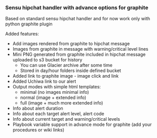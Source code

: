 ### Sensu hipchat handler with advance options for graphite

Based on standard sensu hipchat handler and for now work only with python graphite plugin

Added features:

* Add images rendered from graphite to hipchat message
* Images from graphite in message with warning/critical level lines
* Mini PNG generated from graphite included in hipchat message uploaded to s3 bucket for history
  * You can use Glacier archive after some time
  * Stored in day/hour folders inside defined bucket
* Added link to graphite image - image click and link
* Added Uchiwa link to our alert
* Output modes with simple html templates:
  * minimal (no images minimal info)
  * normal (image + extended info)
  * full (image + much more extended info)
* Info about alert duration
* Info about each target alert level, alert code
* Info about current target and warning/critical levels
* Playbook variable support in advance mode for graphite (add your procedures or wiki links)
